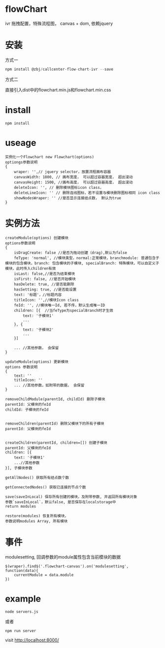# flowChart
ivr 拖拽配置，特殊流程图， canvas + dom, 依赖jquery

# 安装
方式一

```javascript
npm install @zbj/callcenter-flow-chart-ivr --save
```
方式二

直接引入dist中的flowchart.min.js和flowchart.min.css

# install
```
npm install 
```

# useage
```
实例化一个Flowchart new Flowchart(options)
optiongs参数说明
{
    wraper: '',// jquery selector，放置流程画布容器
    canvasWidth: 1800, // 画布宽度， 可以超过容器宽度， 超出滚动
    canvasHeight: 1500, //画布高度， 可以超过容器高度， 超出滚动
    deleteIcon: '', // 删除模块图标icon class，
    deleteLineIcon: '' // 删除连线图标，若不设置与模块删除图标相同 icon class
    showNodesWraper: '' //是否显示连接结点数， 默认为true
}
```
# 实例方法
```
createModule(options) 创建模块
options参数说明
{
    isDragCreate: false //是否为拖动创建（drag),默认为false
    feType: 'normal', //模块类型，normal:正常模块，branchmodule: 普通包含子模块的包含模块，branch: 包含模块的子模块, specialBranch: 特殊模块，可以自定义子模块，此时传入children有效
    isLast: false,//是否为结束模块
    isFirst: false, //是否开始模块
    hasDelete: true, //是否能删除
    hasSetting: true, //是否能设置
    text: '标题'，//标题内容
    titleIcon: '',//模块Icon class
    feId: '', //模块唯一Id, 若不传，默认生成唯一ID
    children: [{  //当feType为specialBranch时才生效
        text: '子模块1'
        ...
    }, {
        text: '子模块2'
        ...
    }]
    
    ... //其他参数， 会保留
}

updateModule(options) 更新模块
options 参数说明
{
    text: '' 
    titleIcon: ''
    ... //其他参数，如附带的数据， 会保留
}

removeChildModule(parentId, childId) 删除子模块
parentId: 父模块的feId
childId: 子模块的feId


removeChildren(parentId) 删除父模块下的所有子模块
parentId: 父模块的feId


createChildren(parentId, children=[]) 创建子模块
parentId: 父模块的feId
children: [{
    text: '子模块1'
    ...//其他参数
}], 子模块参数

getAllNodes() 获取所有结点数个数

getConnectedNodes() 获取已连接的节点个数

save(saveInLocal) 保存所有创建的模块，及附带参数, 并返回所有模块对象
参数`saveInLocal`，默认false, 是否保存在localstorage中
return modules

restore(modules) 恢复所有模块， 
参数说明modules Array, 所有模块
```

# 事件
modulesetting, 回调参数的module属性包含当前模块的数据
```
$(wraper).find$('.flowchart-canvas').on('modulesetting', function(data){
    currentModule = data.module
})
```

# example
```
node servers.js 
```
或者
```
npm run server

```
visit [http://localhost:8000/](http://localhost:8000/)
